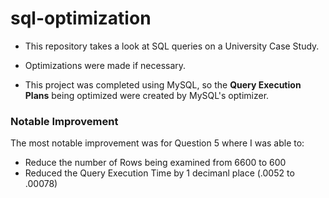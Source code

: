 # sql-optimization
- This repository takes a look at SQL queries on a University Case Study. 

- Optimizations were made if necessary. 

- This project was completed using MySQL, so the **Query Execution Plans** being optimized were created by MySQL's optimizer.

### Notable Improvement
The most notable improvement was for Question 5 where I was able to:
- Reduce the number of Rows being examined from 6600 to 600
- Reduced the Query Execution Time by 1 decimanl place (.0052 to .00078)
